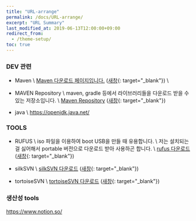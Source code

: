 ```yaml
---
title: "URL-arrange"
permalink: /docs/URL-arrange/
excerpt: "URL Summary"
last_modified_at: 2019-06-13T12:00:00+09:00
redirect_from:
  - /theme-setup/
toc: true
---
```


### DEV 관련
* Maven \\
    [Maven 다운로드 페이지입니다.](https://maven.apache.org/download.cgi) ([새창](https://maven.apache.org/download.cgi){: target="_blank"}) \\

* MAVEN Repository \\
    maven, gradle 등에서 라이브러리들을 다운로드 받을 수 있는 저장소입니다. \\
    [Maven Repository](https://mvnrepository.com/) ([새창](https://mvnrepository.com/){: target="_blank"})

* java \\
    https://openjdk.java.net/


### TOOLS 
* RUFUS \\
    iso 파일을 이용하여 boot USB을 만들 때 유용합니다. \\
    저는 설치되는 걸 싫어해서 portable 버전으로 다운로드 받아 사용하곤 합니다. \\
    [rufus 다운로드](https://rufus.ie/) ([새창](https://rufus.ie/){: target="_blank"})

* silkSVN \\
    [silkSVN 다운로드](https://sliksvn.com/) ([새창](https://sliksvn.com/){: target="_blank"})
    
* tortoiseSVN \\
    [tortoiseSVN 다운로드](https://tortoisesvn.net/) ([새창](https://tortoisesvn.net/){: target="_blank"})


### 생산성 tools
https://www.notion.so/
    